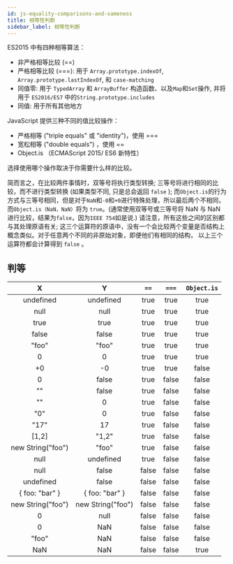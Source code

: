 ```yaml
---
id: js-equality-comparisons-and-sameness
title: 相等性判断
sidebar_label: 相等性判断
---
```


ES2015 中有四种相等算法：

- 非严格相等比较 (==)
- 严格相等比较 (===): 用于 `Array.prototype.indexOf`, `Array.prototype.lastIndexOf`, 和 `case-matching`
- 同值零: 用于 `TypedArray` 和 `ArrayBuffer` 构造函数、以及`Map`和`Set`操作, 并将用于 `ES2016/ES7` 中的`String.prototype.includes`
- 同值: 用于所有其他地方

JavaScript 提供三种不同的值比较操作：

- 严格相等 ("triple equals" 或 "identity")，使用 ===
- 宽松相等 ("double equals") ，使用 ==
- Object.is （ECMAScript 2015/ ES6 新特性）

选择使用哪个操作取决于你需要什么样的比较。

简而言之，在比较两件事情时，双等号将执行类型转换; 三等号将进行相同的比较，而不进行类型转换 (如果类型不同, 只是总会返回 `false` ); 而`Object.is`的行为方式与三等号相同，但是对于`NaN`和`-0`和`+0`进行特殊处理，所以最后两个不相同，而`Object.is（NaN，NaN）`将为 `true`。(通常使用双等号或三等号将 NaN 与 NaN 进行比较，结果为`false`，因为`IEEE 754`如是说.) 请注意，所有这些之间的区别都与其处理原语有关; 这三个运算符的原语中，没有一个会比较两个变量是否结构上概念类似。对于任意两个不同的非原始对象，即便他们有相同的结构， 以上三个运算符都会计算得到 `false` 。

## 判等

|         X         |         Y         | `==`  | `===` | `Object.is` |
| :---------------: | :---------------: | :---: | :---: | :---------: |
|     undefined     |     undefined     | true  | true  |    true     |
|       null        |       null        | true  | true  |    true     |
|       true        |       true        | true  | true  |    true     |
|       false       |       false       | true  | true  |    true     |
|       "foo"       |       "foo"       | true  | true  |    true     |
|         0         |         0         | true  | true  |    true     |
|        +0         |        -0         | true  | true  |    false    |
|         0         |       false       | true  | false |    false    |
|        ""         |       false       | true  | false |    false    |
|        ""         |         0         | true  | false |    false    |
|        "0"        |         0         | true  | false |    false    |
|       "17"        |        17         | true  | false |    false    |
|       [1,2]       |       "1,2"       | true  | false |    false    |
| new String("foo") |       "foo"       | true  | false |    false    |
|       null        |     undefined     | true  | false |    false    |
|       null        |       false       | false | false |    false    |
|     undefined     |       false       | false | false |    false    |
|  { foo: "bar" }   |  { foo: "bar" }   | false | false |    false    |
| new String("foo") | new String("foo") | false | false |    false    |
|         0         |       null        | false | false |    false    |
|         0         |        NaN        | false | false |    false    |
|       "foo"       |        NaN        | false | false |    false    |
|        NaN        |        NaN        | false | false |    true     |
